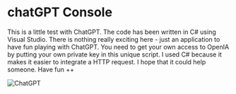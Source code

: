 # chatGPT Console

This is a little test with ChatGPT. The code has been written in C# using Visual Studio. There is nothing really exciting here - just an application to have fun playing with ChatGPT. You need to get your own access to OpenIA by putting your own private key in this unique script. I used C# because it makes it easier to integrate a HTTP request. I hope that it could help someone. Have fun ++

![ChatGPT](https://user-images.githubusercontent.com/17862708/229178532-175961f6-b3d0-49c3-9c4b-e513c0bbbe4e.png)
